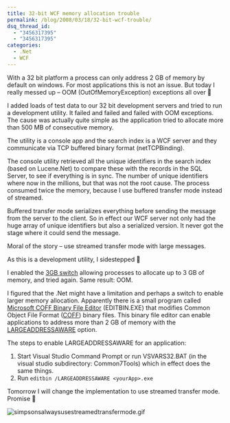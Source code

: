 ```yaml
---
title: 32-bit WCF memory allocation trouble
permalink: /blog/2008/03/18/32-bit-wcf-trouble/
dsq_thread_id:
  - "3456317395"
  - "3456317395"
categories:
  - .Net
  - WCF
---
```

With a 32 bit platform a process can only address 2 GB of memory by default on windows. For most applications this is not an issue. But today I really messed up – OOM (OutOfMemoryException) exceptions all over 🙁

I added loads of test data to our 32 bit development servers and tried to run a development utility. It failed and failed and failed with OOM exceptions. The cause was actually quite simple as the application tried to allocate more than 500 MB of consecutive memory.

The utility is a console app and the search index is a WCF server and they communicate via TCP buffered binary format (netTCPBinding).

The console utility retrieved all the unique identifiers in the search index (based on Lucene.Net) to compare these with the records in the SQL Server, to see if everything is in sync. The number of unique identifiers where now in the millions, but that was not the root cause. The process consumed twice the memory, because I use buffered transfer mode instead of streamed.

Buffered transfer mode serializes everything before sending the message from the server to the client. So in effect our WCF server not only had the huge array of unique identifiers but also a serialized version. It never got the stage where it could send the message.

Moral of the story – use streamed transfer mode with large messages.

As this is a development utility, I sidestepped 🙂

I enabled the [3GB switch](http://technet.microsoft.com/en-us/library/bb124810.aspx "3GB setup on Windows") allowing processes to allocate up to 3 GB of memory, and tried again. Same result: OOM.

I figured that the .Net might have a limitation and perhaps a switch to enable larger memory allocation. Apparently there is a small program called [Microsoft COFF Binary File Editor](http://msdn2.microsoft.com/en-us/library/xd3shwhf%28VS.80%29.aspx "Microsoft COFF Binary File Editor on MSDN") (EDITBIN.EXE) that modifies Common Object File Format ([COFF](http://en.wikipedia.org/wiki/COFF "COFF explained on Wikipedia")) binary files. This binary file editor can enable applications to address more than 2 GB of memory with the [LARGEADDRESSAWARE](http://msdn2.microsoft.com/en-us/library/203797te(VS.80).aspx "EDITBIN LARGEADDRESSAWARE option on MSDN") option.

The steps to enable LARGEADDRESSAWARE for an application:

  1. Start Visual Studio Command Prompt or run VSVARS32.BAT (in the visual studio subdirectory: Common7Tools) which in effect does the same things.
  2. Run `editbin /LARGEADDRESSAWARE <yourApp>.exe`

Tomorrow I will change the implementation to use streamed transfer mode. Promise 🙂

![simpsonsalwaysusestreamedtransfermode.gif](/wp-content/simpsonsalwaysusestreamedtransfermode.gif)
